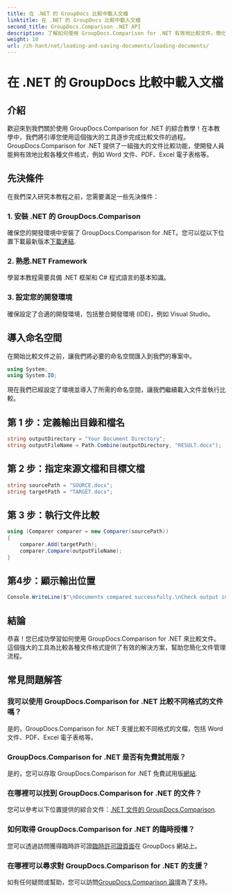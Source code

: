 ```yaml
---
title: 在 .NET 的 GroupDocs 比較中載入文檔
linktitle: 在 .NET 的 GroupDocs 比較中載入文檔
second_title: GroupDocs.Comparison .NET API
description: 了解如何使用 GroupDocs.Comparison for .NET 有效地比較文件。簡化您的文件管理流程。
weight: 10
url: /zh-hant/net/loading-and-saving-documents/loading-documents/
---
```


# 在 .NET 的 GroupDocs 比較中載入文檔

## 介紹
歡迎來到我們關於使用 GroupDocs.Comparison for .NET 的綜合教學！在本教學中，我們將引導您使用這個強大的工具逐步完成比較文件的過程。 GroupDocs.Comparison for .NET 提供了一組強大的文件比較功能，使開發人員能夠有效地比較各種文件格式，例如 Word 文件、PDF、Excel 電子表格等。
## 先決條件
在我們深入研究本教程之前，您需要滿足一些先決條件：
### 1. 安裝 .NET 的 GroupDocs.Comparison
確保您的開發環境中安裝了 GroupDocs.Comparison for .NET。您可以從以下位置下載最新版本[下載連結](https://releases.groupdocs.com/comparison/net/).
### 2. 熟悉.NET Framework
學習本教程需要具備 .NET 框架和 C# 程式語言的基本知識。
### 3. 設定您的開發環境
確保設定了合適的開發環境，包括整合開發環境 (IDE)，例如 Visual Studio。

## 導入命名空間
在開始比較文件之前，讓我們將必要的命名空間匯入到我們的專案中。

```csharp
using System;
using System.IO;
```

現在我們已經設定了環境並導入了所需的命名空間，讓我們繼續載入文件並執行比較。
## 第 1 步：定義輸出目錄和檔名
```csharp
string outputDirectory = "Your Document Directory";
string outputFileName = Path.Combine(outputDirectory, "RESULT.docx");
```
## 第 2 步：指定來源文檔和目標文檔
```csharp
string sourcePath = "SOURCE.docx";
string targetPath = "TARGET.docx";
```
## 第 3 步：執行文件比較
```csharp
using (Comparer comparer = new Comparer(sourcePath))
{
    comparer.Add(targetPath);
    comparer.Compare(outputFileName);
}
```
## 第4步：顯示輸出位置
```csharp
Console.WriteLine($"\nDocuments compared successfully.\nCheck output in {outputDirectory}.");
```

## 結論
恭喜！您已成功學習如何使用 GroupDocs.Comparison for .NET 來比較文件。這個強大的工具為比較各種文件格式提供了有效的解決方案，幫助您簡化文件管理流程。
## 常見問題解答
### 我可以使用 GroupDocs.Comparison for .NET 比較不同格式的文件嗎？
是的，GroupDocs.Comparison for .NET 支援比較不同格式的文檔，包括 Word 文件、PDF、Excel 電子表格等。
### GroupDocs.Comparison for .NET 是否有免費試用版？
是的，您可以存取 GroupDocs.Comparison for .NET 免費試用版[網站](https://releases.groupdocs.com/).
### 在哪裡可以找到 GroupDocs.Comparison for .NET 的文件？
您可以參考以下位置提供的綜合文件：[.NET 文件的 GroupDocs.Comparison](https://tutorials.groupdocs.com/comparison/net/).
### 如何取得 GroupDocs.Comparison for .NET 的臨時授權？
您可以透過訪問獲得臨時許可證[臨時許可證頁面](https://purchase.groupdocs.com/temporary-license/)在 GroupDocs 網站上。
### 在哪裡可以尋求對 GroupDocs.Comparison for .NET 的支援？
如有任何疑問或幫助，您可以訪問[GroupDocs.Comparison 論壇](https://forum.groupdocs.com/c/comparison/12)為了支持。